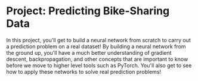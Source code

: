 # Project: Predicting Bike-Sharing Data

In this project, you'll get to build a neural network from scratch to carry out a prediction problem on a real dataset! 
By building a neural network from the ground up, you'll have a much better understanding of gradient descent, backpropagation, 
and other concepts that are important to know before we move to higher level tools such as PyTorch. You'll also get to see how 
to apply these networks to solve real prediction problems!
